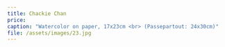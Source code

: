 ```yaml
---
title: Chackie Chan
price:
caption: "Watercolor on paper, 17x23cm <br> (Passepartout: 24x30cm)" 
file: /assets/images/23.jpg
---
```


